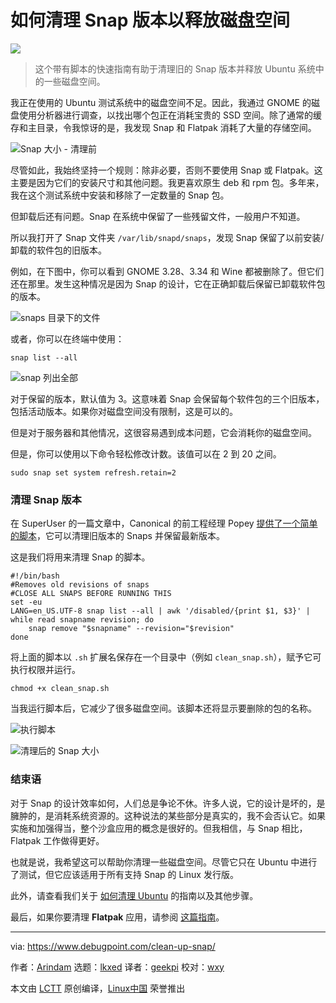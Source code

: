 [#]: subject: "How to Clean Up Snap Versions to Free Up Disk Space"
[#]: via: "https://www.debugpoint.com/clean-up-snap/"
[#]: author: "Arindam https://www.debugpoint.com/author/admin1/"
[#]: collector: "lkxed"
[#]: translator: "geekpi"
[#]: reviewer: "wxy"
[#]: publisher: "wxy"
[#]: url: "https://linux.cn/article-15219-1.html"

如何清理 Snap 版本以释放磁盘空间
======

![](https://img.linux.net.cn/data/attachment/album/202211/06/082905iomvvhsgoooc5czg.jpg)

> 这个带有脚本的快速指南有助于清理旧的 Snap 版本并释放 Ubuntu 系统中的一些磁盘空间。

我正在使用的 Ubuntu 测试系统中的磁盘空间不足。因此，我通过 GNOME 的磁盘使用分析器进行调查，以找出哪个包正在消耗宝贵的 SSD 空间。除了通常的缓存和主目录，令我惊讶的是，我发现 Snap 和 Flatpak 消耗了大量的存储空间。

![Snap 大小 - 清理前][1]

尽管如此，我始终坚持一个规则：除非必要，否则不要使用 Snap 或 Flatpak。这主要是因为它们的安装尺寸和其他问题。我更喜欢原生 deb 和 rpm 包。多年来，我在这个测试系统中安装和移除了一定数量的 Snap 包。

但卸载后还有问题。Snap 在系统中保留了一些残留文件，一般用户不知道。

所以我打开了 Snap 文件夹 `/var/lib/snapd/snaps`，发现 Snap 保留了以前安装/卸载的软件包的旧版本。

例如，在下图中，你可以看到 GNOME 3.28、3.34 和 Wine 都被删除了。但它们还在那里。发生这种情况是因为 Snap 的设计，它在正确卸载后保留已卸载软件包的版本。

![snaps 目录下的文件][2]

或者，你可以在终端中使用：

```
snap list --all
```

![snap 列出全部][3]

对于保留的版本，默认值为 3。这意味着 Snap 会保留每个软件包的三个旧版本，包括活动版本。如果你对磁盘空间没有限制，这是可以的。

但是对于服务器和其他情况，这很容易遇到成本问题，它会消耗你的磁盘空间。

但是，你可以使用以下命令轻松修改计数。该值可以在 2 到 20 之间。

```
sudo snap set system refresh.retain=2
```

### 清理 Snap 版本

在 SuperUser 的一篇文章中，Canonical 的前工程经理 Popey [提供了一个简单的脚本][4]，它可以清理旧版本的 Snaps 并保留最新版本。

这是我们将用来清理 Snap 的脚本。

```
#!/bin/bash
#Removes old revisions of snaps
#CLOSE ALL SNAPS BEFORE RUNNING THIS
set -eu
LANG=en_US.UTF-8 snap list --all | awk '/disabled/{print $1, $3}' |
while read snapname revision; do
    snap remove "$snapname" --revision="$revision"
done
```

将上面的脚本以 `.sh` 扩展名保存在一个目录中（例如 `clean_snap.sh`），赋予它可执行权限并运行。

```
chmod +x clean_snap.sh
```

当我运行脚本后，它减少了很多磁盘空间。该脚本还将显示要删除的包的名称。

![执行脚本][5]

![清理后的 Snap 大小][6]

### 结束语

对于 Snap 的设计效率如何，人们总是争论不休。许多人说，它的设计是坏的，是臃肿的，是消耗系统资源的。这种说法的某些部分是真实的，我不会否认它。如果实施和加强得当，整个沙盒应用的概念是很好的。但我相信，与 Snap 相比，Flatpak 工作做得更好。

也就是说，我希望这可以帮助你清理一些磁盘空间。尽管它只在 Ubuntu 中进行了测试，但它应该适用于所有支持 Snap 的 Linux 发行版。

此外，请查看我们关于 [如何清理 Ubuntu][7] 的指南以及其他步骤。

最后，如果你要清理 **Flatpak** 应用，请参阅 [这篇指南][8]。

--------------------------------------------------------------------------------

via: https://www.debugpoint.com/clean-up-snap/

作者：[Arindam][a]
选题：[lkxed][b]
译者：[geekpi](https://github.com/geekpi)
校对：[wxy](https://github.com/wxy)

本文由 [LCTT](https://github.com/LCTT/TranslateProject) 原创编译，[Linux中国](https://linux.cn/) 荣誉推出

[a]: https://www.debugpoint.com/author/admin1/
[b]: https://github.com/lkxed
[1]: https://www.debugpoint.com/wp-content/uploads/2021/03/Snap-size-before-cleanup.jpg
[2]: https://www.debugpoint.com/wp-content/uploads/2021/03/Files-under-snaps-directory.jpg
[3]: https://www.debugpoint.com/wp-content/uploads/2021/03/snap-list-all.jpg
[4]: https://superuser.com/a/1330590
[5]: https://www.debugpoint.com/wp-content/uploads/2021/03/Executing-the-script.jpg
[6]: https://www.debugpoint.com/wp-content/uploads/2021/03/Snaps-size-after-cleanup.jpg
[7]: https://www.debugpoint.com/2018/07/4-simple-steps-clean-ubuntu-system-linux/
[8]: https://www.debugpoint.com/clean-up-flatpak/